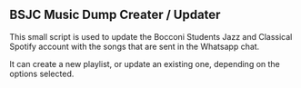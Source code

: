 ## BSJC Music Dump Creater / Updater

This small script is used to update the Bocconi Students Jazz and Classical Spotify account with the songs that are sent in the Whatsapp chat.

It can create a new playlist, or update an existing one, depending on the options selected.